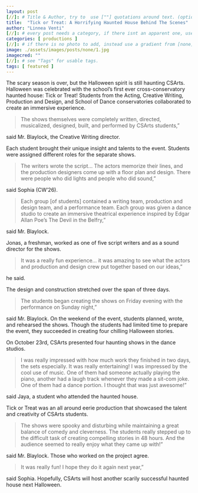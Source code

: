 ```yaml
---
layout: post
[//]: # Title & Author, try to  use [""] quotations around text. (optional, just formality).
title:  "Tick or Treat: A Horrifying Haunted House Behind The Scenes"
author: "Linnea Venti"
[//]: # every post needs a category, if there isnt an apparent one, use [misc].
categories: [ productions ]
[//]: # if there is no photo to add, instead use a gradient from [none] folder by picking a number from 1-10. (all gradients are .jpg)
image: ./assets/images/posts/none/1.jpg
imagecred: ""
[//]: # see "Tags" for usable tags.
tags: [ featured ]
---
```

The scary season is over, but the Halloween spirit is still haunting CSArts. Halloween was celebrated with the school’s first ever cross-conservatory haunted house: Tick or Treat! Students from the Acting, Creative Writing, Production and Design, and School of Dance conservatories collaborated to create an immersive experience.

> The shows themselves were completely written, directed, musicalized, designed, built, and performed by CSArts students,” 

said Mr. Blaylock, the Creative Writing director. 

Each student brought their unique insight and talents to the event. Students were assigned different roles for the separate shows. 

> The writers wrote the script… The actors memorize their lines, and the production designers come up with a floor plan and design. There were people who did lights and people who did sound,” 

said Sophia (CW’26).

> Each group [of students] contained a writing team, production and design team, and a performance team. Each group was given a dance studio to create an immersive theatrical experience inspired by Edgar Allan Poe’s The Devil in the Belfry,” 

said Mr. Blaylock. 

Jonas, a freshman, worked as one of five script writers and as a sound director for the shows. 

> It was a really fun experience… it was amazing to see what the actors and production and design crew put together based on our ideas,” 

he said.

The design and construction stretched over the span of three days. 

> The students began creating the shows on Friday evening with the performance on Sunday night,” 

said Mr. Blaylock. On the weekend of the event, students planned, wrote, and rehearsed the shows. Though the students had limited time to prepare the event, they succeeded in creating four chilling Halloween stories.

On October 23rd, CSArts presented four haunting shows in the dance studios. 

> I was really impressed with how much work they finished in two days, the sets especially. It was really entertaining! I was impressed by the cool use of music. One of them had someone actually playing the piano, another had a laugh track whenever they made a sit-com joke. One of them had a dance portion. I thought that was just awesome!” 

said Jaya, a student who attended the haunted house.

Tick or Treat was an all around eerie production that showcased the talent and creativity of CSArts students. 

> The shows were spooky and disturbing while maintaining a great balance of comedy and cleverness. The students really stepped up to the difficult task of creating compelling stories in 48 hours. And the audience seemed to really enjoy what they came up with!” 

said Mr. Blaylock. Those who worked on the project agree. 

> It was really fun! I hope they do it again next year,” 

said Sophia. Hopefully, CSArts will host another scarily successful haunted house next Halloween.
